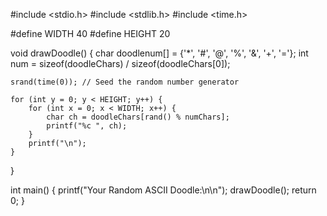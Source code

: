 #include <stdio.h>
#include <stdlib.h>
#include <time.h>

#define WIDTH 40
#define HEIGHT 20

void drawDoodle() {
    char doodlenum[] = {'*', '#', '@', '%', '&', '+', '='};
    int num = sizeof(doodleChars) / sizeof(doodleChars[0]);

    srand(time(0)); // Seed the random number generator

    for (int y = 0; y < HEIGHT; y++) {
        for (int x = 0; x < WIDTH; x++) {
            char ch = doodleChars[rand() % numChars];
            printf("%c ", ch);
        }
        printf("\n");
    }
}

int main() {
    printf("Your Random ASCII Doodle:\n\n");
    drawDoodle();
    return 0;
}
